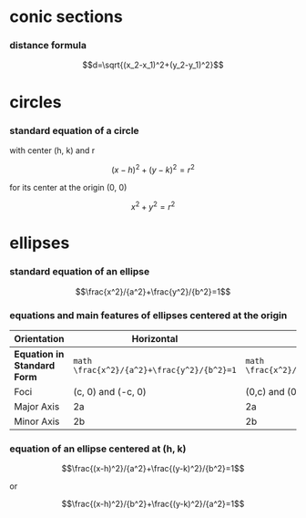 # conic sections


### distance formula
```math
d=\sqrt{(x_2-x_1)^2+(y_2-y_1)^2}
```

# circles
### standard equation of a circle
with center (h, k) and r
```math
(x-h)^2+(y-k)^2=r^2
```

for its center at the origin (0, 0)
```math
x^2+y^2=r^2
```

# ellipses
### standard equation of an ellipse
```math
\frac{x^2}/{a^2}+\frac{y^2}/{b^2}=1
```

### equations and main features of ellipses centered at the origin

| Orientation | Horizontal | Vertical |
| --- | --- | --- |
| **Equation in Standard Form** | ```math \frac{x^2}/{a^2}+\frac{y^2}/{b^2}=1``` | ```math \frac{x^2}/{b^2}+\frac{y^2}/{a^2}=1``` |
| Foci | (c, 0) and (-c, 0) | (0,c) and (0, -c) |
| Major Axis | 2a | 2a |
| Minor Axis | 2b | 2b |

### equation of an ellipse centered at (h, k)

```math
\frac{(x-h)^2}/{a^2}+\frac{(y-k)^2}/{b^2}=1
```

or

```math                                       
\frac{(x-h)^2}/{b^2}+\frac{(y-k)^2}/{a^2}=1
```
